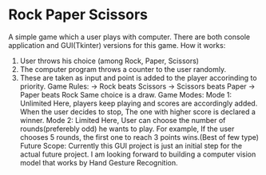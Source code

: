 # Rock Paper Scissors
A simple game which a user plays with computer. There are both console application and GUI(Tkinter) versions for this game.
How it works:
1. User throws his choice (among Rock, Paper, Scissors)
2. The computer program throws a counter to the user randomly.
3. These are taken as input and point is added to the player accorinding to priority.
Game Rules:
-> Rock beats Scissors
-> Scissors beats Paper
-> Paper beats Rock
Same choice is a draw.
Game Modes:
Mode 1: Unlimited 
Here, players keep playing and scores are accordingly added. When the user decides to stop, The one with higher score is declared a winner.
Mode 2: Limited
Here, User can choose the number of rounds(preferebly odd) he wants to play. For example, If the user chooses 5 rounds, the first one to reach 3 points wins.(Best of few type)
Future Scope: Currently this GUI project is just an initial step for the actual future project. I am looking forward to building a computer vision model that works by Hand Gesture Recognition.
